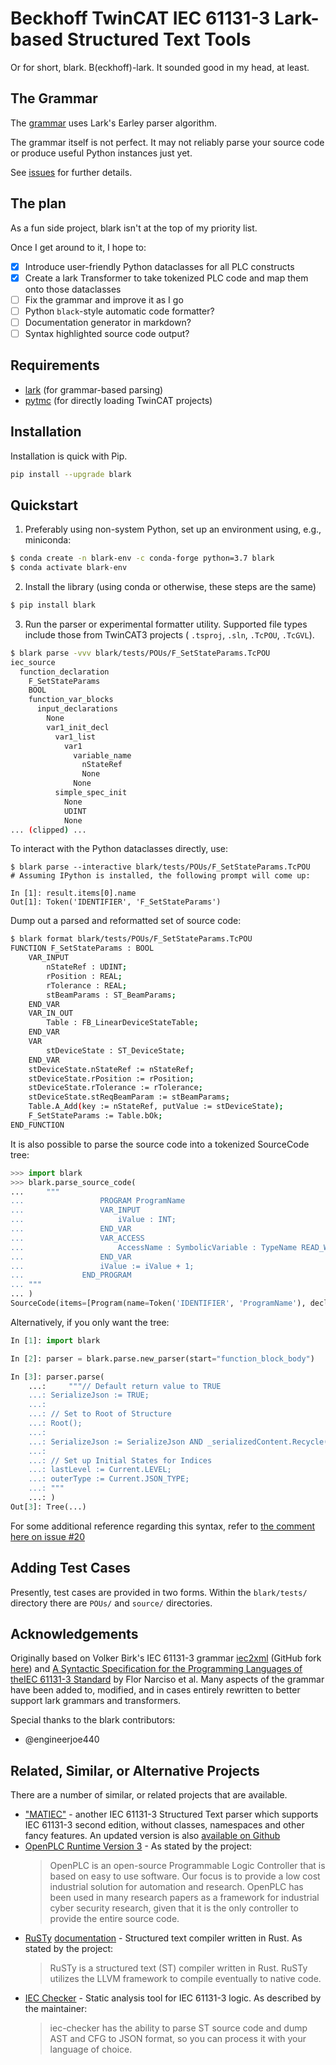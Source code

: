 # Beckhoff TwinCAT IEC 61131-3 Lark-based Structured Text Tools

Or for short, blark.  B(eckhoff)-lark. It sounded good in my head, at least.

## The Grammar

The [grammar](blark/iec.lark) uses Lark's Earley parser algorithm.

The grammar itself is not perfect.  It may not reliably parse your source code
or produce useful Python instances just yet.

See [issues](https://github.com/klauer/blark/issues) for further details.

## The plan

As a fun side project, blark isn't at the top of my priority list.

Once I get around to it, I hope to:

- [x] Introduce user-friendly Python dataclasses for all PLC constructs
- [x] Create a lark Transformer to take tokenized PLC code and map them onto
  those dataclasses
- [ ] Fix the grammar and improve it as I go
- [ ] Python ``black``-style automatic code formatter?
- [ ] Documentation generator in markdown?
- [ ] Syntax highlighted source code output?

## Requirements

- [lark](https://github.com/lark-parser/lark) (for grammar-based parsing)
- [pytmc](https://github.com/pcdshub/pytmc) (for directly loading TwinCAT projects)

## Installation

Installation is quick with Pip.

```bash
pip install --upgrade blark
```

## Quickstart

1. Preferably using non-system Python, set up an environment using, e.g., miniconda:
  ```bash
  $ conda create -n blark-env -c conda-forge python=3.7 blark
  $ conda activate blark-env
  ```
2. Install the library (using conda or otherwise, these steps are the same)
  ```bash
  $ pip install blark
  ```
3. Run the parser or experimental formatter utility.  Supported file types
   include those from TwinCAT3 projects ( ``.tsproj``, ``.sln``, ``.TcPOU``,
   ``.TcGVL``).

```bash
$ blark parse -vvv blark/tests/POUs/F_SetStateParams.TcPOU
iec_source
  function_declaration
    F_SetStateParams
    BOOL
    function_var_blocks
      input_declarations
        None
        var1_init_decl
          var1_list
            var1
              variable_name
                nStateRef
                None
              None
          simple_spec_init
            None
            UDINT
            None
... (clipped) ...
```

To interact with the Python dataclasses directly, use:

```
$ blark parse --interactive blark/tests/POUs/F_SetStateParams.TcPOU
# Assuming IPython is installed, the following prompt will come up:

In [1]: result.items[0].name
Out[1]: Token('IDENTIFIER', 'F_SetStateParams')
```

Dump out a parsed and reformatted set of source code:

```bash
$ blark format blark/tests/POUs/F_SetStateParams.TcPOU
FUNCTION F_SetStateParams : BOOL
    VAR_INPUT
        nStateRef : UDINT;
        rPosition : REAL;
        rTolerance : REAL;
        stBeamParams : ST_BeamParams;
    END_VAR
    VAR_IN_OUT
        Table : FB_LinearDeviceStateTable;
    END_VAR
    VAR
        stDeviceState : ST_DeviceState;
    END_VAR
    stDeviceState.nStateRef := nStateRef;
    stDeviceState.rPosition := rPosition;
    stDeviceState.rTolerance := rTolerance;
    stDeviceState.stReqBeamParam := stBeamParams;
    Table.A_Add(key := nStateRef, putValue := stDeviceState);
    F_SetStateParams := Table.bOk;
END_FUNCTION
```

It is also possible to parse the source code into a tokenized SourceCode tree:

```python
>>> import blark
>>> blark.parse_source_code(
...     """
...                 PROGRAM ProgramName
...                 VAR_INPUT
...                     iValue : INT;
...                 END_VAR
...                 VAR_ACCESS
...                     AccessName : SymbolicVariable : TypeName READ_WRITE;
...                 END_VAR
...                 iValue := iValue + 1;
...             END_PROGRAM
... """
... )
SourceCode(items=[Program(name=Token('IDENTIFIER', 'ProgramName'), declarations=[InputDeclarations(attrs=None, items=[VariableOneInitDeclaration(variables=[DeclaredVariable(variable=SimpleVariable(name=Token('IDENTIFIER', 'iValue'), dereferenced=False), location=None)], init=TypeInitialization(indirection=None, spec=SimpleSpecification(type=Token('DOTTED_IDENTIFIER', 'INT')), value=None))]), AccessDeclarations(items=[AccessDeclaration(name=Token('IDENTIFIER', 'AccessName'), variable=SimpleVariable(name=Token('IDENTIFIER', 'SymbolicVariable'), dereferenced=False), type=DataType(indirection=None, type_name=Token('DOTTED_IDENTIFIER', 'TypeName')), direction=Token('READ_WRITE', 'READ_WRITE'))])], body=StatementList(statements=[AssignmentStatement(variables=[SimpleVariable(name=Token('IDENTIFIER', 'iValue'), dereferenced=False)], expression=BinaryOperation(left=SimpleVariable(name=Token('IDENTIFIER', 'iValue'), dereferenced=False), op=Token('ADD_OPERATOR', '+'), right=Integer(value=Token('INTEGER', '1'), type_name=None)))]))], filename=PosixPath('unknown'), raw_source='\n                PROGRAM ProgramName\n                VAR_INPUT\n                    iValue : INT;\n                END_VAR\n                VAR_ACCESS\n                    AccessName : SymbolicVariable : TypeName READ_WRITE;\n                END_VAR\n                iValue := iValue + 1;\n            END_PROGRAM\n')
```

Alternatively, if you only want the tree:

```python
In [1]: import blark

In [2]: parser = blark.parse.new_parser(start="function_block_body")

In [3]: parser.parse(
    ...:     """// Default return value to TRUE
    ...: SerializeJson := TRUE;
    ...:
    ...: // Set to Root of Structure
    ...: Root();
    ...:
    ...: SerializeJson := SerializeJson AND _serializedContent.Recycle();
    ...:
    ...: // Set up Initial States for Indices
    ...: lastLevel := Current.LEVEL;
    ...: outerType := Current.JSON_TYPE;
    ...: """
    ...: )
Out[3]: Tree(...)
```

For some additional reference regarding this syntax, refer to
[the comment here on issue #20](https://github.com/klauer/blark/issues/20#issuecomment-1099699641)

## Adding Test Cases

Presently, test cases are provided in two forms. Within the `blark/tests/`
directory there are `POUs/` and `source/` directories.

## Acknowledgements

Originally based on Volker Birk's IEC 61131-3 grammar
[iec2xml](https://fdik.org/iec2xml/) (GitHub fork
[here](https://github.com/klauer/iec2xml)) and [A Syntactic
Specification for the Programming Languages of theIEC 61131-3
Standard](https://www.researchgate.net/publication/228971719_A_syntactic_specification_for_the_programming_languages_of_the_IEC_61131-3_standard)
by Flor Narciso et al.  Many aspects of the grammar have been added to,
modified, and in cases entirely rewritten to better support lark grammars and
transformers.

Special thanks to the blark contributors:
* @engineerjoe440 

## Related, Similar, or Alternative Projects

There are a number of similar, or related projects that are available.

- ["MATIEC"](https://github.com/nucleron/matiec) - another IEC 61131-3 Structured
Text parser which supports IEC 61131-3 second edition, without classes,
namespaces and other fancy features. An updated version is also
[available on Github](https://github.com/sm1820/matiec)
- [OpenPLC Runtime Version 3](https://github.com/thiagoralves/OpenPLC_v3) -
As stated by the project:
  > OpenPLC is an open-source Programmable Logic Controller that is based on easy to use software. Our focus is to provide a low cost industrial solution for automation and research. OpenPLC has been used in many research papers as a framework for industrial cyber security research, given that it is the only controller to provide the entire source code.
- [RuSTy](https://github.com/PLC-lang/rusty)
[documentation](https://plc-lang.github.io/rusty/intro_1.html) - Structured text
compiler written in Rust. As stated by the project:
  > RuSTy is a structured text (ST) compiler written in Rust. RuSTy utilizes the LLVM framework to compile eventually to native code.
- [IEC Checker](https://github.com/jubnzv/iec-checker) - Static analysis tool
for IEC 61131-3 logic. As described by the maintainer:
  > iec-checker has the ability to parse ST source code and dump AST and CFG to JSON format, so you can process it with your language of choice.
